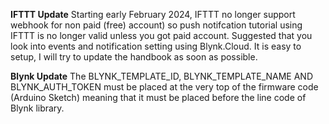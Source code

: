 **IFTTT Update**
Starting early February 2024, IFTTT no longer support webhook for non paid (free) account) so push notifcation tutorial using IFTTT is no longer valid unless you got paid account.
Suggested that you look into events and notification setting using Blynk.Cloud. It is easy to setup, I will try to update the handbook as soon as possible.

**Blynk Update**
The BLYNK_TEMPLATE_ID, BLYNK_TEMPLATE_NAME AND BLYNK_AUTH_TOKEN must be placed at the very top of the firmware code (Arduino Sketch) meaning that it must be placed before the line code of Blynk library.
